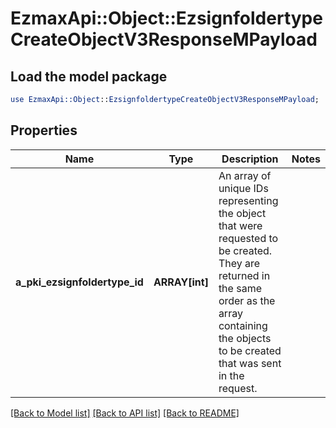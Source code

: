 # EzmaxApi::Object::EzsignfoldertypeCreateObjectV3ResponseMPayload

## Load the model package
```perl
use EzmaxApi::Object::EzsignfoldertypeCreateObjectV3ResponseMPayload;
```

## Properties
Name | Type | Description | Notes
------------ | ------------- | ------------- | -------------
**a_pki_ezsignfoldertype_id** | **ARRAY[int]** | An array of unique IDs representing the object that were requested to be created.  They are returned in the same order as the array containing the objects to be created that was sent in the request. | 

[[Back to Model list]](../README.md#documentation-for-models) [[Back to API list]](../README.md#documentation-for-api-endpoints) [[Back to README]](../README.md)


